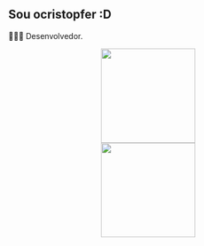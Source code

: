 ## Sou ocristopfer :D
👨🏽‍💻 Desenvolvedor.<br />
<div align="center">
  <a href="https://github.com/ocristopfer">
  <img height="170em" src="https://github-readme-stats.vercel.app/api?username=ocristopfer&show_icons=true&theme=tokyonight&include_all_commits=true&count_private=true"/>
  <!--<img height="170em" src="https://github-readme-stats.vercel.app/api/top-langs/?username=ocristopfer&layout=compact&langs_count=15&theme=dracula"/>-->

<div align="center">
  <a href="https://github.com/ocristopfer">
  <!--<img height="170em" src="https://github-readme-stats.vercel.app/api?username=ocristopfer&show_icons=true&theme=tokyonight&include_all_commits=true&count_private=true"/><br>-->
  <img height="170em" src="https://github-readme-stats.vercel.app/api/top-langs/?username=ocristopfer&layout=compact&langs_count=10&theme=dracula"/>
</div>
    </div>
